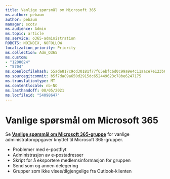 ```yaml
---
title: Vanlige spørsmål om Microsoft 365
ms.author: pebaum
author: pebaum
manager: scotv
ms.audience: Admin
ms.topic: article
ms.service: o365-administration
ROBOTS: NOINDEX, NOFOLLOW
localization_priority: Priority
ms.collection: Adm_O365
ms.custom:
- "1200024"
- "5704"
ms.openlocfilehash: 55ade817c9cd30181f77f65ebfc6d0c99a9e4c11aace7e123b6bf7e09fe516c2
ms.sourcegitcommit: b5f7da89a650d2915dc652449623c78be6247175
ms.translationtype: MT
ms.contentlocale: nb-NO
ms.lasthandoff: 08/05/2021
ms.locfileid: "54098647"
---
```

# <a name="microsoft-365-groups-faq"></a>Vanlige spørsmål om Microsoft 365

Se **[Vanlige spørsmål om Microsoft 365-gruppe](https://aka.ms/M365GroupsFAQ)** for vanlige administratoroppgaver knyttet til Microsoft 365-grupper.

- Problemer med e-postflyt
- Administrasjon av e-postadresser
- Skript for å eksportere medlemsinformasjon for gruppen
- Send som og annen delegering
- Grupper som ikke vises/tilgjengelige fra Outlook-klienten